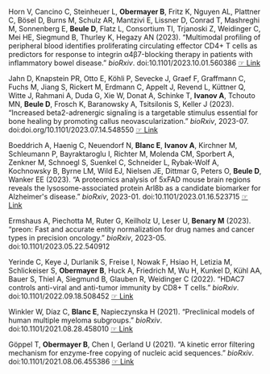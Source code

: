 Horn V, Cancino C, Steinheuer L, **Obermayer B**, Fritz K, Nguyen AL, Plattner C, Bösel D, Burns M, Schulz AR, Mantzivi E, Lissner D, Conrad T, Mashreghi M,
Sonnenberg E, **Beule D**, Flatz L, Consortium TI, Trjanoski Z, Weidinger C, Mei HE, Siegmund B, Thurley K, Hegazy AN (2023). “Multimodal profiling of
peripheral blood identifies proliferating circulating effector CD4+ T cells as predictors for response to integrin α4β7-blocking therapy in patients
with inflammatory bowel disease.” _bioRxiv_. doi:10.1101/2023.10.01.560386  [☞ Link](https://www.biorxiv.org/content/early/2023/10/03/2023.10.01.560386)

Jahn D, Knapstein PR, Otto E, Köhli P, Sevecke J, Graef F, Graffmann C, Fuchs M, Jiang S, Rickert M, Erdmann C, Appelt J, Revend L, Küttner Q, Witte J,
Rahmani A, Duda G, Xie W, Donat A, Schinke T, **Ivanov A**, Tchouto MN, **Beule D**, Frosch K, Baranowsky A, Tsitsilonis S, Keller J (2023). “Increased
beta2-adrenergic signaling is a targetable stimulus essential for bone healing by promoting callus neovascularization.” _bioRxiv_, 2023-07.
doi:doi.org/10.1101/2023.07.14.548550  [☞ Link](https://www.biorxiv.org/content/10.1101/2023.07.14.548550v1.abstract)

Boeddrich A, Haenig C, Neuendorf N, **Blanc E**, **Ivanov A**, Kirchner M, Schleumann P, Bayraktaroglu I, Richter M, Molenda CM, Sporbert A, Zenkner M, Schnoegl
S, Suenkel C, Schneider L, Rybak-Wolf A, Kochnowsky B, Byrne LM, Wild EJ, Nielsen JE, Dittmar G, Peters O, **Beule D**, Wanker EE (2023). “A proteomics
analysis of 5xFAD mouse brain regions reveals the lysosome-associated protein Arl8b as a candidate biomarker for Alzheimer's disease.” _bioRxiv_,
2023-01. doi:10.1101/2023.01.16.523715  [☞ Link](https://www.biorxiv.org/content/10.1101/2023.01.16.523715v1.abstract)

Ermshaus A, Piechotta M, Ruter G, Keilholz U, Leser U, **Benary M** (2023). “preon: Fast and accurate entity normalization for drug names and cancer types
in precision oncology.” _bioRxiv_, 2023-05. doi:10.1101/2023.05.22.540912 

Yerinde C, Keye J, Durlanik S, Freise I, Nowak F, Hsiao H, Letizia M, Schlickeiser S, **Obermayer B**, Huck A, Friedrich M, Wu H, Kunkel D, Kühl AA, Bauer
S, Thiel A, Siegmund B, Glauben R, Weidinger C (2022). “HDAC7 controls anti-viral and anti-tumor immunity by CD8+ T cells.” _bioRxiv_.
doi:10.1101/2022.09.18.508452  [☞ Link](https://www.biorxiv.org/content/early/2022/09/19/2022.09.18.508452)

Winkler W, Díaz C, **Blanc E**, Napieczynska H (2021). “Preclinical models of human multiple myeloma subgroups.” _bioRxiv_. doi:10.1101/2021.08.28.458010
 [☞ Link](https://www.biorxiv.org/content/10.1101/2021.08.28.458010.abstract)

Göppel T, **Obermayer B**, Chen I, Gerland U (2021). “A kinetic error filtering mechanism for enzyme-free copying of nucleic acid sequences.” _bioRxiv_.
doi:10.1101/2021.08.06.455386  [☞ Link](https://www.biorxiv.org/content/10.1101/2021.08.06.455386.abstract)
